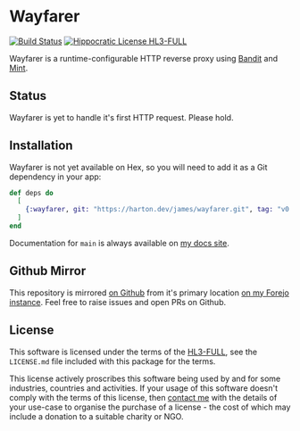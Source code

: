 # Wayfarer

[![Build Status](https://drone.harton.nz/api/badges/james/wayfarer/status.svg?ref=refs/heads/main)](https://drone.harton.nz/james/wayfarer)
[![Hippocratic License HL3-FULL](https://img.shields.io/static/v1?label=Hippocratic%20License&message=HL3-FULL&labelColor=5e2751&color=bc8c3d)](https://firstdonoharm.dev/version/3/0/full.html)

Wayfarer is a runtime-configurable HTTP reverse proxy using
[Bandit](https://hex.pm/packages/bandit) and
[Mint](https://hex.pm/packages/mint).

## Status

Wayfarer is yet to handle it's first HTTP request. Please hold.

## Installation

Wayfarer is not yet available on Hex, so you will need to add it as a Git
dependency in your app:

```elixir
def deps do
  [
    {:wayfarer, git: "https://harton.dev/james/wayfarer.git", tag: "v0.1.0"}
  ]
end
```

Documentation for `main` is always available on [my docs site](https://docs.harton.nz/james/wayfarer/Wayfarer.html).

## Github Mirror

This repository is mirrored [on Github](https://github.com/jimsynz/angle)
from it's primary location [on my Forejo instance](https://harton.dev/james/angle).
Feel free to raise issues and open PRs on Github.

## License

This software is licensed under the terms of the
[HL3-FULL](https://firstdonoharm.dev), see the `LICENSE.md` file included with
this package for the terms.

This license actively proscribes this software being used by and for some
industries, countries and activities. If your usage of this software doesn't
comply with the terms of this license, then [contact me](mailto:james@harton.nz)
with the details of your use-case to organise the purchase of a license - the
cost of which may include a donation to a suitable charity or NGO.

